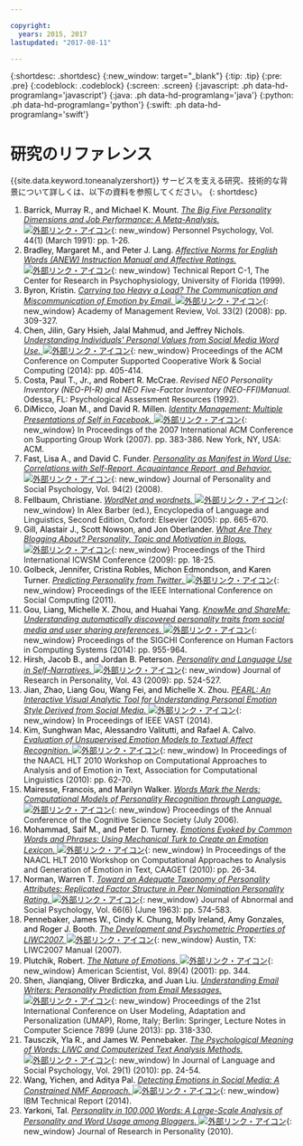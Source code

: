 ```yaml
---

copyright:
  years: 2015, 2017
lastupdated: "2017-08-11"

---
```


{:shortdesc: .shortdesc}
{:new_window: target="_blank"}
{:tip: .tip}
{:pre: .pre}
{:codeblock: .codeblock}
{:screen: .screen}
{:javascript: .ph data-hd-programlang='javascript'}
{:java: .ph data-hd-programlang='java'}
{:python: .ph data-hd-programlang='python'}
{:swift: .ph data-hd-programlang='swift'}

# 研究のリファレンス

{{site.data.keyword.toneanalyzershort}} サービスを支える研究、技術的な背景について詳しくは、以下の資料を参照してください。
{: shortdesc}

1.  <a id="bib-barrick" style="border-bottom:none; color:black">Barrick, Murray R., and Michael K. Mount.</a> [*The Big Five Personality Dimensions and Job Performance: A Meta-Analysis.* ![外部リンク・アイコン](../../icons/launch-glyph.svg "外部リンク・アイコン")](http://onlinelibrary.wiley.com/doi/10.1111/j.1744-6570.1991.tb00688.x/abstract){: new_window} Personnel Psychology, Vol. 44(1) (March 1991): pp. 1-26.
1.  <a id="bib-bradley" style="border-bottom:none; color:black">Bradley, Margaret M., and Peter J. Lang.</a> [*Affective Norms for English Words (ANEW) Instruction Manual and Affective Ratings.* ![外部リンク・アイコン](../../icons/launch-glyph.svg "外部リンク・アイコン")](http://www.researchgate.net/publication/239604183_Affective_Norms_for_English_Words_%28ANEW%29_Instruction_Manual_and_Affective_Ratings){: new_window} Technical Report C-1, The Center for Research in Psychophysiology, University of Florida (1999).
1.  <a id="bib-byron" style="border-bottom:none; color:black">Byron, Kristin.</a> [*Carrying too Heavy a Load? The Communication and Miscommunication of Emotion by Email.* ![外部リンク・アイコン](../../icons/launch-glyph.svg "外部リンク・アイコン")](http://amr.aom.org/content/33/2/309.short){: new_window}  Academy of Management Review, Vol. 33(2) (2008): pp. 309-327.
1.  <a id="bib-chen" style="border-bottom:none; color:black">Chen, Jilin, Gary Hsieh, Jalal Mahmud, and Jeffrey Nichols.</a> [*Understanding Individuals' Personal Values from Social Media Word Use.* ![外部リンク・アイコン](../../icons/launch-glyph.svg "外部リンク・アイコン")](http://dl.acm.org/citation.cfm?id=2531608){: new_window} Proceedings of the ACM Conference on Computer Supported Cooperative Work & Social Computing (2014): pp. 405-414.
1.  <a id="bib-costa" style="border-bottom:none; color:black">Costa, Paul T., Jr., and Robert R. McCrae.</a> *Revised NEO Personality Inventory (NEO-PI-R) and NEO Five-Factor Inventory (NEO-FFI)Manual.* Odessa, FL: Psychological Assessment Resources (1992).
1.  <a id="bib-dimicco" style="border-bottom:none; color:black">DiMicco, Joan M., and David R. Millen.</a> [*Identity Management: Multiple Presentations of Self in Facebook.* ![外部リンク・アイコン](../../icons/launch-glyph.svg "外部リンク・アイコン")](http://dl.acm.org/citation.cfm?id=1316682){: new_window} In Proceedings of the 2007 International ACM Conference on Supporting Group Work (2007). pp. 383-386. New York, NY, USA: ACM.
1.  <a id="bib-fast" style="border-bottom:none; color:black">Fast, Lisa A., and David C. Funder.</a> [*Personality as Manifest in Word Use: Correlations with Self-Report, Acquaintance Report, and Behavior.* ![外部リンク・アイコン](../../icons/launch-glyph.svg "外部リンク・アイコン")](http://www.ncbi.nlm.nih.gov/pubmed/18211181){: new_window} Journal of Personality and Social Psychology, Vol. 94(2) (2008).
1.  <a id="bib-fellbaum" style="border-bottom:none; color:black">Fellbaum, Christiane.</a> [*WordNet and wordnets.* ![外部リンク・アイコン](../../icons/launch-glyph.svg "外部リンク・アイコン")](http://philpapers.org/rec/FELWAW){: new_window} In Alex Barber (ed.), Encyclopedia of Language and Linguistics, Second Edition, Oxford: Elsevier (2005): pp. 665-670.
1.  <a id="bib-gill" style="border-bottom:none; color:black">Gill, Alastair J., Scott Nowson, and Jon Oberlander.</a> [*What Are They Blogging About? Personality, Topic and Motivation in Blogs.* ![外部リンク・アイコン](../../icons/launch-glyph.svg "外部リンク・アイコン")](http://kanagawa.lti.cs.cmu.edu/11719/sites/default/files/Gil-personality.pdf){: new_window} Proceedings of the Third International ICWSM Conference (2009): pp. 18-25.
1.  <a id="bib-golbeck" style="border-bottom:none; color:black">Golbeck, Jennifer, Cristina Robles, Michon Edmondson, and Karen Turner.</a> [*Predicting Personality from Twitter*. ![外部リンク・アイコン](../../icons/launch-glyph.svg "外部リンク・アイコン")](http://ieeexplore.ieee.org/document/6113107/){: new_window} Proceedings of the IEEE International Conference on Social Computing (2011).
1.  <a id="bib-gou" style="border-bottom:none; color:black">Gou, Liang, Michelle X. Zhou, and Huahai Yang.</a> [*KnowMe and ShareMe: Understanding automatically discovered personality traits from social media and user sharing preferences.* ![外部リンク・アイコン](../../icons/launch-glyph.svg "外部リンク・アイコン")](http://dl.acm.org/citation.cfm?id=2557398){: new_window} Proceedings of the SIGCHI Conference on Human Factors in Computing Systems (2014): pp. 955-964.
1.  <a id="bib-hirsh" style="border-bottom:none; color:black">Hirsh, Jacob B., and Jordan B. Peterson.</a> [*Personality and Language Use in Self-Narratives.* ![外部リンク・アイコン](../../icons/launch-glyph.svg "外部リンク・アイコン")](http://individual.utoronto.ca/jacobhirsh/publications/Hirsh_Peterson_2009_JRP.pdf){: new_window} Journal of Research in Personality, Vol. 43 (2009): pp. 524-527.
1.  <a id="bib-jian" style="border-bottom:none; color:black">Jian, Zhao, Liang Gou, Wang Fei, and Michelle X. Zhou.</a> [*PEARL: An Interactive Visual Analytic Tool for Understanding Personal Emotion Style Derived from Social Media.* ![外部リンク・アイコン](../../icons/launch-glyph.svg "外部リンク・アイコン")](http://ieeexplore.ieee.org/document/7042496/){: new_window} In Proceedings of IEEE VAST (2014).
1.  <a id="bib-kim" style="border-bottom:none; color:black">Kim, Sunghwan Mac, Alessandro Valitutti, and Rafael A. Calvo.</a> [*Evaluation of Unsupervised Emotion Models to Textual Affect Recognition.* ![外部リンク・アイコン](../../icons/launch-glyph.svg "外部リンク・アイコン")](http://anthology.aclweb.org/W/W10/W10-0208.pdf){: new_window} In Proceedings of the NAACL HLT 2010 Workshop on Computational Approaches to Analysis and of Emotion in Text, Association for Computational Linguistics (2010): pp. 62-70.
1.  <a id="bib-mairesse" style="border-bottom:none; color:black">Mairesse, Francois, and Marilyn Walker.</a> [*Words Mark the Nerds: Computational Models of Personality Recognition through Language.* ![外部リンク・アイコン](../../icons/launch-glyph.svg "外部リンク・アイコン")](https://games.soe.ucsc.edu/words-mark-nerds-computational-models-personality-recognition-through-language){: new_window} Proceedings of the Annual Conference of the Cognitive Science Society (July 2006).
1.  <a id="bib-mohammad" style="border-bottom:none; color:black">Mohammad, Saif M., and Peter D. Turney.</a> [*Emotions Evoked by Common Words and Phrases: Using Mechanical Turk to Create an Emotion Lexicon.* ![外部リンク・アイコン](../../icons/launch-glyph.svg "外部リンク・アイコン")](http://dl.acm.org/citation.cfm?id=1860635){: new_window} In Proceedings of the NAACL HLT 2010 Workshop on Computational Approaches to Analysis and Generation of Emotion in Text, CAAGET (2010): pp. 26-34.
1.  <a id="bib-norman" style="border-bottom:none; color:black">Norman, Warren T.</a> [*Toward an Adequate Taxonomy of Personality Attributes: Replicated Factor Structure in Peer Nomination Personality Rating.* ![外部リンク・アイコン](../../icons/launch-glyph.svg "外部リンク・アイコン")](http://psycnet.apa.org/journals/abn/66/6/574/){: new_window} Journal of Abnormal and Social Psychology, Vol. 66(6) (June 1963): pp. 574-583.
1.  <a id="bib-pennebaker" style="border-bottom:none; color:black">Pennebaker, James W., Cindy K. Chung, Molly Ireland, Amy Gonzales, and Roger J. Booth.</a> [*The Development and Psychometric Properties of LIWC2007.* ![外部リンク・アイコン](../../icons/launch-glyph.svg "外部リンク・アイコン")](http://www.liwc.net/LIWC2007LanguageManual.pdf){: new_window} Austin, TX: LIWC2007 Manual (2007).
1.  <a id="" style="border-bottom:none; color:black">Plutchik, Robert.</a> [*The Nature of Emotions.* ![外部リンク・アイコン](../../icons/launch-glyph.svg "外部リンク・アイコン")](http://www.americanscientist.org/issues/feature/2001/4/the-nature-of-emotions){: new_window} American Scientist, Vol. 89(4) (2001): pp. 344.
1.  <a id="bib-shen" style="border-bottom:none; color:black">Shen, Jianqiang, Oliver Brdiczka, and Juan Liu.</a> [*Understanding Email Writers: Personality Prediction from Email Messages.* ![外部リンク・アイコン](../../icons/launch-glyph.svg "外部リンク・アイコン")](https://www.parc.com/publication/3428/understanding-email-writers.html){: new_window} Proceedings of the 21st International Conference on User Modeling, Adaptation and Personalization (UMAP), Rome, Italy; Berlin: Springer, Lecture Notes in Computer Science 7899 (June 2013): pp. 318-330.
1.  <a id="bib-tausczik" style="border-bottom:none; color:black">Tausczik, Yla R., and James W. Pennebaker.</a> [*The Psychological Meaning of Words: LIWC and Computerized Text Analysis Methods.* ![外部リンク・アイコン](../../icons/launch-glyph.svg "外部リンク・アイコン")](http://jls.sagepub.com/content/29/1/24.abstract){: new_window} In Journal of Language and Social Psychology, Vol. 29(1) (2010): pp. 24-54.
1.  <a id="bib-wang" style="border-bottom:none; color:black">Wang, Yichen, and Aditya Pal.</a> [*Detecting Emotions in Social Media: A Constrained NMF Approach.* ![外部リンク・アイコン](../../icons/launch-glyph.svg "外部リンク・アイコン")](http://www.cc.gatech.edu/~ywang/papers/EmoDetect.pdf){: new_window} IBM Technical Report (2014).
1.  <a id="bib-yarkoni" style="border-bottom:none; color:black">Yarkoni, Tal.</a> [*Personality in 100,000 Words: A Large-Scale Analysis of Personality and Word Usage among Bloggers.* ![外部リンク・アイコン](../../icons/launch-glyph.svg "外部リンク・アイコン")](http://www.ncbi.nlm.nih.gov/pmc/articles/PMC2885844/){: new_window} Journal of Research in Personality (2010).
